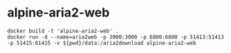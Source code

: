 # alpine-aria2-web

```shell
docker build -t 'alpine-aria2-web' .
docker run -d --name=aria2web -p 3000:3000 -p 6800:6800 -p 51413:51413 -p 51415:61415 -v ${pwd}/data:/aria2download alpine-aria2-web
```
